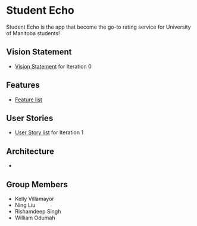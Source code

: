 # Student Echo 
Student Echo is the app that become the go-to rating service for University of Manitoba students!


## Vision Statement

- [Vision Statement](link) for Iteration 0


## Features
- [Feature list](link)

## User Stories
- [User Story list](link) for Iteration 1


## Architecture

- 

## Group Members
- Kelly Villamayor
- Ning Liu
- Rishamdeep Singh
- William Odumah




